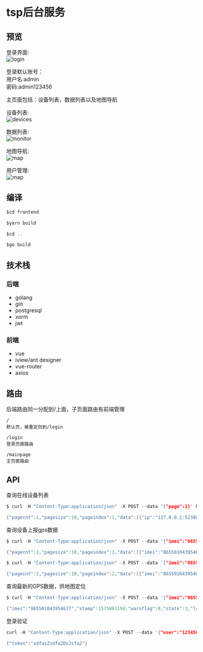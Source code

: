# tsp后台服务

## 预览
登录界面:  
![login](https://raw.githubusercontent.com/qiuzhiqian/etc_tsp/master/doc/img/login_1.png)

登录默认账号：  
用户名:admin  
密码:admin123456

主页面包括：设备列表，数据列表以及地图导航

设备列表:  
![devices](https://raw.githubusercontent.com/qiuzhiqian/etc_tsp/master/doc/img/devices_1.png)

数据列表:  
![monitor](https://raw.githubusercontent.com/qiuzhiqian/etc_tsp/master/doc/img/monitor_1.png)

地图导航:  
![map](https://raw.githubusercontent.com/qiuzhiqian/etc_tsp/master/doc/img/map_1.png)

用户管理:  
![map](https://raw.githubusercontent.com/qiuzhiqian/etc_tsp/master/doc/img/users_1.png)

## 编译
```c
$cd frontend

$yarn build

$cd ..

$go build
```

## 技术栈
### 后端
- golang
- gin
- postgresql
- xorm
- jwt

### 前端
- vue
- iview/ant designer
- vue-router
- axios

## 路由
后端路由同一分配到/上面，子页面路由有前端管理

```
/
默认页，被重定向到/login

/login
登录页面路由

/mainpage
主页面路由
```

## API
查询在线设备列表
```c
$ curl -H "Content-Type:application/json" -X POST --data '{"page":1}' http://localhost:8080/api/list

{"pagecnt":1,"pagesize":10,"pageindex":1,"data":[{"ip":"127.0.0.1:52388","imei":"865501043954677","phone":"13246607267"},{"ip":"127.0.0.1:52392","imei":"865501043897165","phone":"13246607267"}]}
```

查询设备上报gps数据
```c
$ curl -H "Content-Type:application/json" -X POST --data '{"imei":"865501043954677","starttime":1575453728,"endtime":1575453826,"page":1}' http://localhost:8080/api/data

{"pagecnt":2,"pagesize":10,"pageindex":1,"data":[{"imei":"865501043954677","stamp":1575453733,"warnflag":0,"state":3,"latitude":22585469,"longitude":17222187,"altitude":17409,"speed":23040,"direction":1792},{"imei":"865501043954677","stamp":1575453737,"warnflag":0,"state":3,"latitude":22585462,"longitude":113912645,"altitude":339,"speed":0,"direction":99},{"imei":"865501043954677","stamp":1575453743,"warnflag":0,"state":3,"latitude":22585456,"longitude":113912642,"altitude":326,"speed":0,"direction":99},{"imei":"865501043954677","stamp":1575453748,"warnflag":0,"state":3,"latitude":22585456,"longitude":113912643,"altitude":331,"speed":0,"direction":99},{"imei":"865501043954677","stamp":1575453752,"warnflag":0,"state":3,"latitude":22585456,"longitude":113912643,"altitude":331,"speed":0,"direction":99},{"imei":"865501043954677","stamp":1575453757,"warnflag":0,"state":3,"latitude":22585456,"longitude":113912643,"altitude":331,"speed":0,"direction":99},{"imei":"865501043954677","stamp":1575453762,"warnflag":0,"state":3,"latitude":22585456,"longitude":113912643,"altitude":331,"speed":0,"direction":99},{"imei":"865501043954677","stamp":1575453768,"warnflag":0,"state":3,"latitude":22585456,"longitude":113912645,"altitude":337,"speed":0,"direction":88},{"imei":"865501043954677","stamp":1575453773,"warnflag":0,"state":3,"latitude":22585454,"longitude":113912643,"altitude":338,"speed":0,"direction":134},{"imei":"865501043954677","stamp":1575453778,"warnflag":0,"state":3,"latitude":22585447,"longitude":113912642,"altitude":320,"speed":0,"direction":194}]}

$ curl -H "Content-Type:application/json" -X POST --data '{"imei":"865501043954677","starttime":1575453728,"endtime":1575453826,"page":2}' http://localhost:8080/api/data

{"pagecnt":2,"pagesize":10,"pageindex":2,"data":[{"imei":"865501043954677","stamp":1575453783,"warnflag":0,"state":3,"latitude":22585442,"longitude":113912651,"altitude":315,"speed":0,"direction":194},{"imei":"865501043954677","stamp":1575453788,"warnflag":0,"state":3,"latitude":22585446,"longitude":113912657,"altitude":340,"speed":0,"direction":194},{"imei":"865501043954677","stamp":1575453793,"warnflag":0,"state":3,"latitude":22585447,"longitude":113912659,"altitude":343,"speed":0,"direction":194},{"imei":"865501043954677","stamp":1575453798,"warnflag":0,"state":3,"latitude":22585447,"longitude":113912659,"altitude":345,"speed":0,"direction":194},{"imei":"865501043954677","stamp":1575453803,"warnflag":0,"state":3,"latitude":22585442,"longitude":113912664,"altitude":356,"speed":0,"direction":193},{"imei":"865501043954677","stamp":1575453809,"warnflag":0,"state":3,"latitude":22585447,"longitude":113912669,"altitude":374,"speed":0,"direction":193},{"imei":"865501043954677","stamp":1575453814,"warnflag":0,"state":3,"latitude":22585448,"longitude":113912673,"altitude":366,"speed":0,"direction":149},{"imei":"865501043954677","stamp":1575453818,"warnflag":0,"state":3,"latitude":22585447,"longitude":113912676,"altitude":374,"speed":0,"direction":149},{"imei":"865501043954677","stamp":1575453823,"warnflag":0,"state":3,"latitude":22585446,"longitude":113912678,"altitude":371,"speed":0,"direction":149}]}
```

查询最新的GPS数据，供地图定位
```c
$ curl -H "Content-Type:application/json" -X POST --data '{"imei":"865501043954677"}' http://localhost:8080/api/nowgps 

{"imei":"865501043954677","stamp":1575861194,"warnflag":0,"state":3,"latitude":22585422,"longitude":113912639,"altitude":373,"speed":0,"direction":76}
```

登录验证
```c
curl -H "Content-Type:application/json" -X POST --data '{"user":"1234566","password":"sdfasfdadf"}' http://localhost:8080/api/login

{"token":"xdfasZsdfa2DsJsfa2"}
```